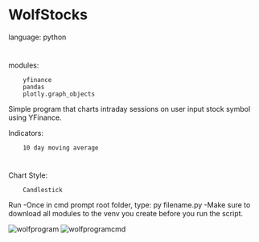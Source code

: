 # WolfStocks

language: python

#

modules: 

        yfinance
        pandas
        plotly.graph_objects 



Simple program that charts intraday sessions on user input stock symbol using YFinance. 

Indicators: 
        
        10 day moving average 
#

Chart Style:
              
        Candlestick 



Run 
-Once in cmd prompt root folder, type:  py filename.py 
-Make sure to download all modules to the venv you create before you run the script. 






![wolfprogram](https://user-images.githubusercontent.com/29739578/202930986-d48058e0-1df5-4569-a722-42982c7b7de3.png)
![wolfprogramcmd](https://user-images.githubusercontent.com/29739578/202931114-277c765f-dea4-406f-ad5f-dd9bdd140dcd.png)
